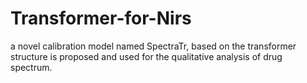 # Transformer-for-Nirs
a novel calibration model named SpectraTr, based on the transformer structure is proposed and used for the qualitative analysis of drug spectrum. 
